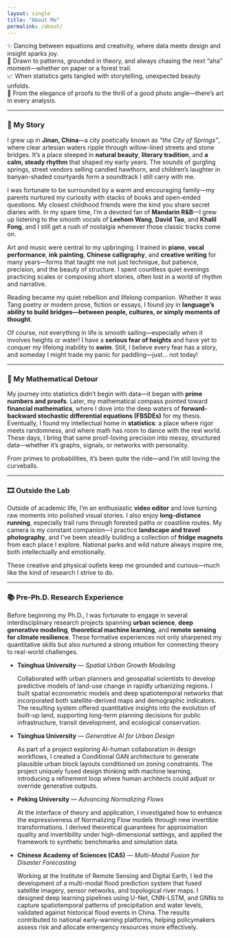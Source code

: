 ```yaml
---
layout: single
title: "About Me"
permalink: /about/
---
```



<!-- Custom font styling for homepage -->
<style>
.splash .page__content p,
.page__content p,
.archive__item-excerpt,
.archive__item-body {
  font-family: "Georgia", serif;
  font-size: 18px;
  line-height: 1.7;
  color: #2a2a2a;
  margin-bottom: 1.2em;
}

.page__title {
  font-family: "Georgia", serif;
  font-size: 32px;
  font-weight: 500;
}
</style>



✨ Dancing between equations and creativity, where data meets design and insight sparks joy.  
🧠 Drawn to patterns, grounded in theory, and always chasing the next “aha” moment—whether on paper or a forest trail.  
📈 When statistics gets tangled with storytelling, unexpected beauty unfolds.  
🎨 From the elegance of proofs to the thrill of a good photo angle—there’s art in every analysis.


---

### 🌿 My Story

I grew up in **Jinan, China**—a city poetically known as *“the City of Springs”*, where clear artesian waters ripple through willow-lined streets and stone bridges. It’s a place steeped in **natural beauty**, **literary tradition**, and **a calm, steady rhythm** that shaped my early years. The sounds of gurgling springs, street vendors selling candied hawthorn, and children’s laughter in banyan-shaded courtyards form a soundtrack I still carry with me.

I was fortunate to be surrounded by a warm and encouraging family—my parents nurtured my curiosity with stacks of books and open-ended questions. My closest childhood friends were the kind you share secret diaries with. In my spare time, I’m a devoted fan of **Mandarin R&B**—I grew up listening to the smooth vocals of **Leehom Wang**, **David Tao**, and **Khalil Fong**, and I still get a rush of nostalgia whenever those classic tracks come on. 

Art and music were central to my upbringing. I trained in **piano**, **vocal performance**, **ink painting**, **Chinese calligraphy**, and **creative writing** for many years—forms that taught me not just technique, but patience, precision, and the beauty of structure. I spent countless quiet evenings practicing scales or composing short stories, often lost in a world of rhythm and narrative.

Reading became my quiet rebellion and lifelong companion. Whether it was Tang poetry or modern prose, fiction or essays, I found joy in **language’s ability to build bridges—between people, cultures, or simply moments of thought**. 

Of course, not everything in life is smooth sailing—especially when it involves heights or water! I have a **serious fear of heights** and have yet to conquer my lifelong inability to **swim**. Still, I believe every fear has a story, and someday I might trade my panic for paddling—just... not today! 

---

### 🧮 My Mathematical Detour

My journey into statistics didn’t begin with data—it began with **prime numbers and proofs**. Later, my mathematical compass pointed toward **financial mathematics**, where I dove into the deep waters of **forward-backward stochastic differential equations (FBSDEs)** for my thesis. Eventually, I found my intellectual home in **statistics**: a place where rigor meets randomness, and where math has room to dance with the real world. These days, I bring that same proof-loving precision into messy, structured data—whether it’s graphs, signals, or networks with personality.

From primes to probabilities, it’s been quite the ride—and I’m still loving the curveballs.

---

### 🎞️ Outside the Lab

Outside of academic life, I’m an enthusiastic **video editor** and love turning raw moments into polished visual stories. I also enjoy **long-distance running**, especially trail runs through forested paths or coastline routes. My camera is my constant companion—I practice **landscape and travel photography**, and I’ve been steadily building a collection of **fridge magnets** from each place I explore. National parks and wild nature always inspire me, both intellectually and emotionally.

These creative and physical outlets keep me grounded and curious—much like the kind of research I strive to do.

---

### 📚 Pre-Ph.D. Research Experience

Before beginning my Ph.D., I was fortunate to engage in several interdisciplinary research projects spanning **urban science**, **deep generative modeling**, **theoretical machine learning**, and **remote sensing for climate resilience**. These formative experiences not only sharpened my quantitative skills but also nurtured a strong intuition for connecting theory to real-world challenges.

- **Tsinghua University** — *Spatial Urban Growth Modeling*

  Collaborated with urban planners and geospatial scientists to develop predictive models of land-use change in rapidly urbanizing regions. I built spatial econometric models and deep spatiotemporal networks that incorporated both satellite-derived maps and demographic indicators. The resulting system offered quantitative insights into the evolution of built-up land, supporting long-term planning decisions for public infrastructure, transit development, and ecological conservation.

- **Tsinghua University** — *Generative AI for Urban Design*
 
  As part of a project exploring AI-human collaboration in design workflows, I created a Conditional GAN architecture to generate plausible urban block layouts conditioned on zoning constraints. The project uniquely fused design thinking with machine learning, introducing a refinement loop where human architects could adjust or override generative outputs.

- **Peking University** — *Advancing Normalizing Flows*

  At the interface of theory and application, I investigated how to enhance the expressiveness of Normalizing Flow models through new invertible transformations. I derived theoretical guarantees for approximation quality and invertibility under high-dimensional settings, and applied the framework to synthetic benchmarks and simulation data.

- **Chinese Academy of Sciences (CAS)** — *Multi-Modal Fusion for Disaster Forecasting*

  Working at the Institute of Remote Sensing and Digital Earth, I led the development of a multi-modal flood prediction system that fused satellite imagery, sensor networks, and topological river maps. I designed deep learning pipelines using U-Net, CNN-LSTM, and GNNs to capture spatiotemporal patterns of precipitation and water levels, validated against historical flood events in China. The results contributed to national early-warning platforms, helping policymakers assess risk and allocate emergency resources more effectively.




